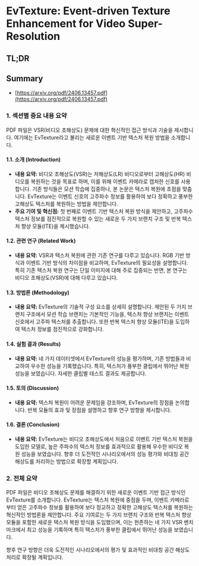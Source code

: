 # EvTexture: Event-driven Texture Enhancement for Video Super-Resolution
## TL;DR
## Summary
- [https://arxiv.org/pdf/2406.13457.pdf](https://arxiv.org/pdf/2406.13457.pdf)

### 1. 섹션별 중요 내용 요약
PDF 파일은 VSR(비디오 초해상도) 문제에 대한 혁신적인 접근 방식과 기술을 제시합니다. 여기에는 EvTexture라고 불리는 새로운 이벤트 기반 텍스처 복원 방법을 소개합니다.

#### 1.1. 소개 (Introduction)
- **내용 요약:** 
  비디오 초해상도(VSR)는 저해상도(LR) 비디오로부터 고해상도(HR) 비디오를 복원하는 것을 목표로 하며, 이를 위해 이벤트 카메라로 캡처한 신호를 사용합니다. 기존 방식들은 모션 학습에 집중하나, 본 논문은 텍스처 복원에 초점을 맞춥니다. EvTexture는 이벤트 신호의 고주파수 정보를 활용하여 보다 정확하고 풍부한 고해상도 텍스처를 복원하는 방법을 제안합니다.
- **주요 기여 및 혁신점:** 
  첫 번째로 이벤트 기반 텍스처 복원 방식을 제안하고, 고주파수 텍스처 정보를 점진적으로 복원할 수 있는 새로운 두 가지 브랜치 구조 및 반복 텍스처 향상 모듈(ITE)을 제시했습니다.

#### 1.2. 관련 연구 (Related Work)
- **내용 요약:**
  VSR과 텍스처 복원에 관한 기존 연구를 다루고 있습니다. RGB 기반 방식과 이벤트 기반 방식의 차이점을 비교하며, EvTexture의 필요성을 설명합니다. 특히 기존 텍스처 복원 연구는 단일 이미지에 대해 주로 집중되는 반면, 본 연구는 비디오 초해상도(VSR)에 대해 다루고 있습니다.

#### 1.3. 방법론 (Methodology)
- **내용 요약:**
  EvTexture의 기술적 구성 요소를 상세히 설명합니다. 제안된 두 가지 브랜치 구조에서 모션 학습 브랜치는 기본적인 기능을, 텍스처 향상 브랜치는 이벤트 신호에서 고주파 텍스처를 추출합니다. 또한 반복 텍스처 향상 모듈(ITE)을 도입하여 텍스처 정보를 점진적으로 강화합니다.

#### 1.4. 실험 결과 (Results)
- **내용 요약:**
  네 가지 데이터셋에서 EvTexture의 성능을 평가하며, 기존 방법들과 비교하여 우수한 성능을 기록했습니다. 특히, 텍스처가 풍부한 클립에서 뛰어난 복원 성능을 보였습니다. 자세한 클립별 테스트 결과도 제공합니다.

#### 1.5. 토의 (Discussion)
- **내용 요약:**
  텍스처 복원이 어려운 문제임을 강조하며, EvTexture의 장점을 논의합니다. 반복 모듈의 효과 및 장점을 설명하고 향후 연구 방향을 제시합니다.

#### 1.6. 결론 (Conclusion)
- **내용 요약:**
  EvTexture는 비디오 초해상도에서 처음으로 이벤트 기반 텍스처 복원을 도입한 모델로, 높은 주파수의 텍스처 정보를 효과적으로 활용해 우수한 비디오 복원 성능을 보였습니다. 향후 더 도전적인 시나리오에서의 성능 평가와 비대칭 공간 해상도를 처리하는 방법으로 확장할 계획입니다.

### 2. 전체 요약
PDF 파일은 비디오 초해상도 문제를 해결하기 위한 새로운 이벤트 기반 접근 방식인 EvTexture를 소개합니다. EvTexture는 텍스처 복원에 중점을 두며, 이벤트 카메라로부터 얻은 고주파수 정보를 활용하여 보다 정교하고 정확한 고해상도 텍스처를 복원하는 혁신적인 방법론을 제안합니다. 주요 기여로는 두 가지 브랜치 구조와 반복 텍스처 향상 모듈을 포함한 새로운 텍스처 복원 방식을 도입했으며, 이는 현존하는 네 가지 VSR 벤치마크에서 최고 성능을 기록하며 특히 텍스처가 풍부한 클립에서 뛰어난 성능을 보였습니다.

향후 연구 방향은 더욱 도전적인 시나리오에서의 평가 및 효과적인 비대칭 공간 해상도 처리로 확장될 계획입니다.